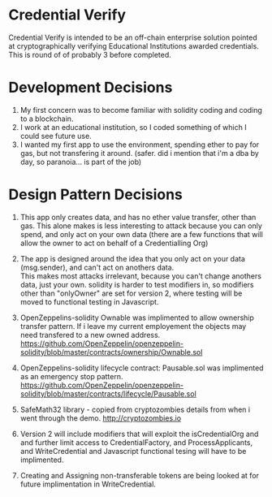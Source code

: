 # Credential Verify

Credential Verify is intended to be an off-chain enterprise solution pointed at cryptographically verifying Educational Institutions awarded credentials.  This is round of of probably 3 before completed.

# Development Decisions

1. My first concern was to become familiar with solidity coding and coding to a blockchain.
2. I work at an educational institution, so I coded something of which I could see future use.
3. I wanted my first app to use the environment, spending ether to pay for gas, but not transfering it around. 
    (safer.  did i mention that i'm a dba by day, so paranoia... is part of the job)

# Design Pattern Decisions

1. This app only creates data, and has no ether value transfer, other than gas.  This alone makes is less interesting to attack
because you can only spend, and only act on your own data (there are a few functions that will allow the owner to act on behalf of a Credentialling Org)

2. The app is designed around the idea that you only act on your data (msg.sender), and can't act on anothers data.  
This makes most attacks irrelevant, because you can't change anothers data, just your own.  solidity is harder to test
modifiers in, so modifiers other than "onlyOwner" are set for version 2, where testing will be moved to functional testing in Javascript.

3. OpenZeppelins-solidity Ownable was implimented to allow ownership transfer pattern. If i leave my current employement the objects may
need transfered to a new owned address.
https://github.com/OpenZeppelin/openzeppelin-solidity/blob/master/contracts/ownership/Ownable.sol

4. OpenZeppelins-solidity lifecycle contract: Pausable.sol was implimented as an emergency stop pattern.
https://github.com/OpenZeppelin/openzeppelin-solidity/blob/master/contracts/lifecycle/Pausable.sol

5. SafeMath32 library - copied from cryptozombies details from when i went through the demo.
http://cryptozombies.io

6. Version 2 will include modifiers that will exploit the isCredentialOrg and and further limit access to 
CredentialFactory, and ProcessApplicants, and WriteCredential and Javascript functional tesing will have to be implimented.

7. Creating and Assigning non-transferable tokens are being looked at for future implimentation in WriteCredential.